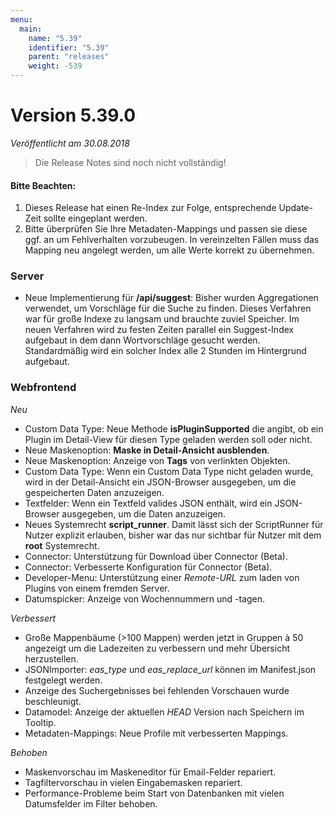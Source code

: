 ```yaml
---
menu:
  main:
    name: "5.39"
    identifier: "5.39"
    parent: "releases"
    weight: -539
---
```


# Version 5.39.0

*Veröffentlicht am 30.08.2018*

> Die Release Notes sind noch nicht vollständig!

#### Bitte Beachten:

1. Dieses Release hat einen Re-Index zur Folge, entsprechende Update-Zeit sollte eingeplant werden.
2. Bitte überprüfen Sie Ihre Metadaten-Mappings und passen sie diese ggf. an um Fehlverhalten vorzubeugen. In vereinzelten Fällen muss das Mapping neu angelegt werden, um alle Werte korrekt zu übernehmen.

### Server

* Neue Implementierung für **/api/suggest**: Bisher wurden Aggregationen verwendet, um Vorschläge für die Suche zu finden. Dieses Verfahren war für große Indexe zu langsam und brauchte zuviel Speicher. Im neuen Verfahren wird zu festen Zeiten parallel ein Suggest-Index aufgebaut in dem dann Wortvorschläge gesucht werden. Standardmäßig wird ein solcher Index alle 2 Stunden im Hintergrund aufgebaut. 

### Webfrontend

*Neu*

- Custom Data Type: Neue Methode **isPluginSupported** die angibt, ob ein Plugin im Detail-View für diesen Type geladen werden soll oder nicht.
- Neue Maskenoption: **Maske in Detail-Ansicht ausblenden**.
- Neue Maskenoption: Anzeige von **Tags** von verlinkten Objekten.
- Custom Data Type: Wenn ein Custom Data Type nicht geladen wurde, wird in der Detail-Ansicht ein JSON-Browser ausgegeben, um die gespeicherten Daten anzuzeigen.
- Textfelder: Wenn ein Textfeld valides JSON enthält, wird ein JSON-Browser ausgegeben, um die Daten anzuzeigen.
- Neues Systemrecht **script_runner**. Damit lässt sich der ScriptRunner für Nutzer explizit erlauben, bisher war das nur sichtbar für Nutzer mit dem **root** Systemrecht.
- Connector: Unterstützung für Download über Connector (Beta).
- Connector: Verbesserte Konfiguration für Connector (Beta).
- Developer-Menu: Unterstützung einer *Remote-URL* zum laden von Plugins von einem fremden Server.
- Datumspicker: Anzeige von Wochennummern und -tagen.

*Verbessert*

* Große Mappenbäume (>100 Mappen) werden jetzt in Gruppen à 50 angezeigt um die Ladezeiten zu verbessern und mehr Übersicht herzustellen.
* JSONImporter: *eas_type* und *eas_replace_url* können im Manifest.json festgelegt werden.
* Anzeige des Suchergebnisses bei fehlenden Vorschauen wurde beschleunigt.
* Datamodel: Anzeige der aktuellen *HEAD* Version nach Speichern im Tooltip.
* Metadaten-Mappings: Neue Profile mit verbesserten Mappings.

*Behoben*

* Maskenvorschau im Maskeneditor für Email-Felder repariert.
* Tagfiltervorschau in vielen Eingabemasken repariert.
* Performance-Probleme beim Start von Datenbanken mit vielen Datumsfelder im Filter behoben.


